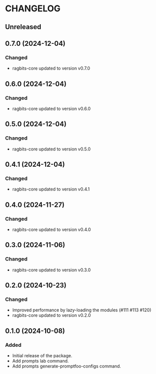 # CHANGELOG

## Unreleased

## 0.7.0 (2024-12-04)

### Changed

- ragbits-core updated to version v0.7.0

## 0.6.0 (2024-12-04)

### Changed

- ragbits-core updated to version v0.6.0

## 0.5.0 (2024-12-04)

### Changed

- ragbits-core updated to version v0.5.0

## 0.4.1 (2024-12-04)

### Changed

- ragbits-core updated to version v0.4.1

## 0.4.0 (2024-11-27)

### Changed

- ragbits-core updated to version v0.4.0

## 0.3.0 (2024-11-06)

### Changed

- ragbits-core updated to version v0.3.0

## 0.2.0 (2024-10-23)

### Changed

- Improved performance by lazy-loading the modules (#111 #113 #120)
- ragbits-core updated to version v0.2.0

## 0.1.0 (2024-10-08)

### Added

- Initial release of the package.
- Add prompts lab command.
- Add prompts generate-promptfoo-configs command.


